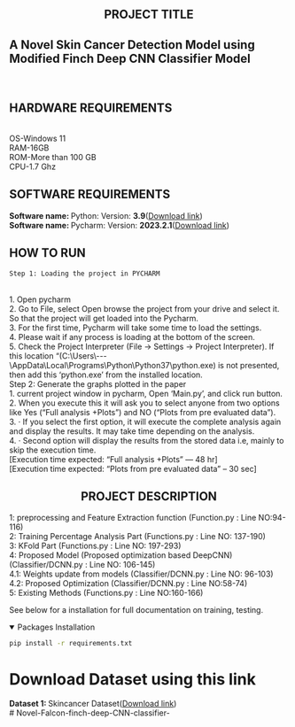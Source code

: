 ## <div align="center"> PROJECT TITLE</div>
## A Novel Skin Cancer Detection Model using Modified Finch Deep CNN Classifier Model
<br>

## HARDWARE REQUIREMENTS
<br>
    OS-Windows 11
<br>
    RAM-16GB
<br>
    ROM-More than 100 GB
<br>
    CPU-1.7 Ghz
<br>

## SOFTWARE REQUIREMENTS

<b>Software name: </b> Python: Version: <b>3.9</b>([Download link](https://www.python.org/downloads/windows/))<br>
<b>Software name: </b> Pycharm: Version: <b>2023.2.1</b>([Download link](https://www.jetbrains.com/pycharm/download/#section=windows))
<br>

## HOW TO RUN
    Step 1: Loading the project in PYCHARM
<br>
    1. Open pycharm
<br>
    2. Go to File, select Open browse the project from your drive and select it. So that the
    project will get loaded into the Pycharm.
<br>
    3. For the first time, Pycharm will take some time to load the settings.
<br>
    4. Please wait if any process is loading at the bottom of the screen.
<br>
    5. Check the Project Interpreter (File -&gt; Settings -&gt; Project Interpreter).
    If this location “(C:\Users\---\AppData\Local\Programs\Python\Python37\python.exe) is
    not presented, then add this ‘python.exe’ from the installed location.
<br>
    Step 2: Generate the graphs plotted in the paper
<br>
    1. current project window in pycharm, Open ‘Main.py’, and click
    run button.
<br>
    2. When you execute this it will ask you to select anyone from two options like Yes (“Full
    analysis +Plots”) and NO (“Plots from pre evaluated data”).
<br>
    3. · If you select the first option, it will execute the complete analysis again and
    display the results. It may take time depending on the analysis.
<br>
    4. · Second option will display the results from the stored data i.e, mainly to skip the
    execution time.
<br>
    [Execution time expected: “Full analysis +Plots” — 48 hr]
<br>
    [Execution time expected: “Plots from pre evaluated data” – 30 sec]
<br>

## <div align="center">PROJECT DESCRIPTION</div>

1: preprocessing and Feature Extraction function (Function.py : Line NO:94-116)
<br>
    2: Training Percentage Analysis Part (Functions.py : Line NO: 137-190)
<br>
    3: KFold Part (Functions.py : Line NO: 197-293)
<br>
    4: Proposed Model (Proposed optimization based DeepCNN) (Classifier/DCNN.py : Line NO: 106-145)
<br>
        4.1: Weights update from models (Classifier/DCNN.py : Line NO: 96-103)
<br>
        4.2: Proposed Optimization (Classifier/DCNN.py : Line NO:58-74)
<br>
    5: Existing Methods  (Functions.py : Line NO:160-166)
<br>


See below for a installation for full documentation on training, testing.

<details open>
<summary>Packages Installation</summary>

```bash
pip install -r requirements.txt
```
</details>


#  Download Dataset using this link 
  <b>Dataset 1: </b>Skincancer Dataset([Download link](https://www.kaggle.com/code/fanconic/cnn-for-skin-cancer-detection/input))
<br># Novel-Falcon-finch-deep-CNN-classifier-
